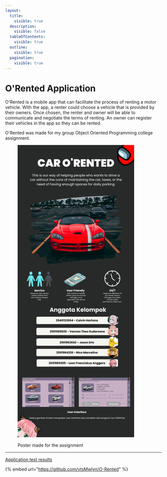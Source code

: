 ```yaml
---
layout:
  title:
    visible: true
  description:
    visible: false
  tableOfContents:
    visible: true
  outline:
    visible: true
  pagination:
    visible: true
---
```


# O'Rented Application

O'Rented is a mobile app that can facilitate the process of renting a motor vehicle. With the app, a renter could choose a vehicle that is provided by their owners. Once chosen, the renter and owner will be able to communicate and negotiate the terms of renting. An owner can register their vehicles in the app so they can be rented.

O'Rented was made for my group Object Oriented Programming college assignment.

<figure><img src="../.gitbook/assets/poster.png" alt="" width="375"><figcaption><p>Poster made for the assignment</p></figcaption></figure>



***

[Application test results](https://docs.google.com/document/d/1G3eFlXwjVPC-TrZb51eYKuby\_dZ6RgQX5Q8LowzPs5c/edit?usp=sharing)

{% embed url="https://github.com/vtsMwlyn/O-Rented" %}
